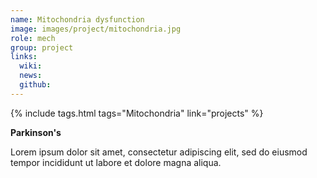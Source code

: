 ```yaml
---
name: Mitochondria dysfunction
image: images/project/mitochondria.jpg
role: mech
group: project
links:
  wiki:
  news:
  github:
---
```


{%
  include tags.html
  tags="Mitochondria"
  link="projects"
%}

<strong>Parkinson's</strong>

Lorem ipsum dolor sit amet, consectetur adipiscing elit, sed do eiusmod tempor incididunt ut labore et dolore magna aliqua.
